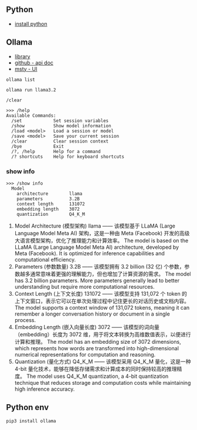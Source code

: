## Python

- [install python](https://kinsta.com/knowledgebase/install-python/)

## Ollama

- [library](https://ollama.com/library)
- [github - api doc](https://github.com/ollama/ollama/blob/main/docs/api.md)
- [msty - UI](https://msty.app/)

```shell
ollama list

ollama run llama3.2

/clear

>>> /help
Available Commands:
  /set            Set session variables
  /show           Show model information
  /load <model>   Load a session or model
  /save <model>   Save your current session
  /clear          Clear session context
  /bye            Exit
  /?, /help       Help for a command
  /? shortcuts    Help for keyboard shortcuts

```

### show info

```shell
>>> /show info
  Model
    architecture        llama
    parameters          3.2B
    context length      131072
    embedding length    3072
    quantization        Q4_K_M
```

1. Model Architecture (模型架构)
   llama —— 该模型基于 LLaMA (Large Language Model Meta AI) 架构，这是一种由 Meta (Facebook) 开发的高级大语言模型架构，优化了推理能力和计算效率。
   The model is based on the LLaMA (Large Language Model Meta AI) architecture, developed by Meta (Facebook). It is optimized for inference capabilities and computational efficiency.
2. Parameters (参数数量)
   3.2B —— 该模型拥有 3.2 billion (32 亿) 个参数，参数越多通常意味着更强的理解能力，但也增加了计算资源的需求。
   The model has 3.2 billion parameters. More parameters generally lead to better understanding but require more computational resources.
3. Context Length (上下文长度)
   131072 —— 该模型支持 131,072 个 token 的上下文窗口，表示它可以在单次处理过程中记住更长的对话历史或文档内容。
   The model supports a context window of 131,072 tokens, meaning it can remember a longer conversation history or document in a single process.
4. Embedding Length (嵌入向量长度)
   3072 —— 该模型的词向量（embedding）长度为 3072 维，用于将文本转换为高维数值表示，以便进行计算和推理。
   The model has an embedding size of 3072 dimensions, which represents how words are transformed into high-dimensional numerical representations for computation and reasoning.
5. Quantization (量化方式)
   Q4_K_M —— 该模型采用 Q4_K_M 量化，这是一种 4-bit 量化技术，能够在降低存储需求和计算成本的同时保持较高的推理精度。
   The model uses Q4_K_M quantization, a 4-bit quantization technique that reduces storage and computation costs while maintaining high inference accuracy.

## Python env

```shell
pip3 install ollama
```